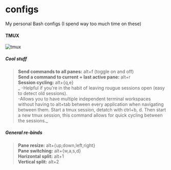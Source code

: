 # configs
My personal Bash configs (I spend way too much time on these)  


#### TMUX
![tmux](https://cloud.githubusercontent.com/assets/22798226/23110917/a7294932-f6d9-11e6-9c5f-8e64dceae768.png)

##### Cool stuff
> **Send commands to all panes:** alt+f (toggle on and off)  
**Send a command to current + last active pane:** alt+r  
**Session cycling:** alt+{q,e}  
    _    -Helpful if you're in the habit of leaving rougue sessions open (easy to detect old sessions).   
    -Allows you to have multiple independent terminal workspaces without having to alt+tab between 
     every application when navigating between them.
     Start a tmux session, detatch with ctrl+b, d. Then start a new
     tmux session, this command allows for quick cycling between the sessions._

##### General re-binds
> **Pane resize:** alt+{up,down,left,right}  
**Pane switching:** alt+{w,a,s,d}    
**Horizontal split:** alt+1  
**Vertical split:** alt+2  


